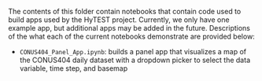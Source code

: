 The contents of this folder contain notebooks that contain code used to build apps used by the HyTEST project. Currently, we only have one example app, but additional apps may be added in the future. Descriptions of the what each of the current notebooks demonstrate are provided below:
- `CONUS404_Panel_App.ipynb`: builds a panel app that visualizes a map of the CONUS404 daily dataset with a dropdown picker to select the data variable, time step, and basemap